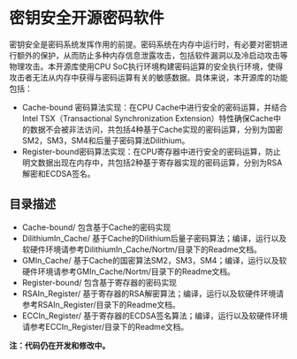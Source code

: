 # 密钥安全开源密码软件


密钥安全是密码系统发挥作用的前提。密码系统在内存中运行时，有必要对密钥进行额外的保护，从而防止多种内存信息泄露攻击，包括软件漏洞以及冷启动攻击等物理攻击。本开源库使用CPU SoC执行环境构建密码运算的安全执行环境，使得攻击者无法从内存中获得与密码运算有关的敏感数据。具体来说，本开源库的功能包括：

-	Cache-bound 密码算法实现：在CPU Cache中进行安全的密码运算，并结合Intel TSX（Transactional Synchronization Extension）特性确保Cache中的数据不会被非法访问，共包括4种基于Cache实现的密码运算，分别为国密SM2，SM3，SM4和后量子密码算法Dilithium。
-	Register-bound密码算法实现：在CPU寄存器中进行安全的密码运算，防止明文数据出现在内存中，共包括2种基于寄存器实现的密码运算，分别为RSA解密和ECDSA签名。


## 目录描述
-	Cache-bound/ 包含基于Cache的密码实现
  -	DilithiumIn_Cache/ 基于Cache的Dilithium后量子密码算法；编译，运行以及软硬件环境请参考DilithiumIn_Cache/Nortm/目录下的Readme文档。
  -	GMIn_Cache/ 基于Cache的国密算法SM2，SM3，SM4；编译，运行以及软硬件环境请参考GMIn_Cache/Nortm/目录下的Readme文档。
-	Register-bound/ 包含基于寄存器的密码实现
  -	RSAIn_Register/ 基于寄存器的RSA解密算法；编译，运行以及软硬件环境请参考RSAIn_Register/目录下的Readme文档。
  -	ECCIn_Register/ 基于寄存器的ECDSA签名算法；编译，运行以及软硬件环境请参考ECCIn_Register/目录下的Readme文档。


**注：代码仍在开发和修改中。**
